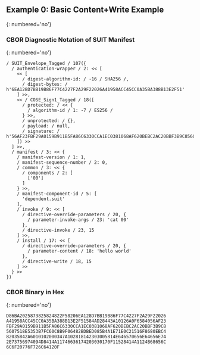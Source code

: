 <!--
 Copyright (c) 2020-2023 SECOM CO., LTD. All Rights reserved.

 SPDX-License-Identifier: BSD-2-Clause
-->

## Example 0: Basic Content+Write Example
{: numbered='no'}

### CBOR Diagnostic Notation of SUIT Manifest
{: numbered='no'}

~~~~
/ SUIT_Envelope_Tagged / 107({
  / authentication-wrapper / 2: << [
    << [
      / digest-algorithm-id: / -16 / SHA256 /,
      / digest-bytes: / h'6EA128D7BB19B86F77C4227F2A29F22026A41958ACC45CC0A35BA388B13E2F51'
    ] >>,
    << / COSE_Sign1_Tagged / 18([
      / protected: / << {
        / algorithm-id / 1: -7 / ES256 /
      } >>,
      / unprotected: / {},
      / payload: / null,
      / signature: / h'56AF23FBF29A0159B911B5FA86C6330CCA1EC0381068AF620BEBC2AC20BBF3B9C85607518E5353B7FC60C8B9F06482BDBED085B4A1E71E0C21516F8680EBC482'
    ]) >>
  ] >>,
  / manifest / 3: << {
    / manifest-version / 1: 1,
    / manifest-sequence-number / 2: 0,
    / common / 3: << {
      / components / 2: [
        ['00']
      ]
    } >>,
    / manifest-component-id / 5: [
      'dependent.suit'
    ],
    / invoke / 9: << [
      / directive-override-parameters / 20, {
        / parameter-invoke-args / 23: 'cat 00'
      },
      / directive-invoke / 23, 15
    ] >>,
    / install / 17: << [
      / directive-override-parameters / 20, {
        / parameter-content / 18: 'hello world'
      },
      / directive-write / 18, 15
    ] >>
  } >>
})
~~~~


### CBOR Binary in Hex
{: numbered='no'}

~~~~
D86BA2025873825824822F58206EA128D7BB19B86F77C4227F2A29F22026
A41958ACC45CC0A35BA388B13E2F51584AD28443A10126A0F6584056AF23
FBF29A0159B911B5FA86C6330CCA1EC0381068AF620BEBC2AC20BBF3B9C8
5607518E5353B7FC60C8B9F06482BDBED085B4A1E71E0C21516F8680EBC4
82035842A6010102000347A102818142303005814E646570656E64656E74
2E73756974094D8414A11746636174203030170F11528414A1124B68656C
6C6F20776F726C64120F
~~~~
